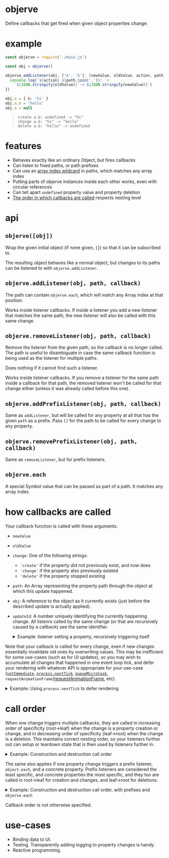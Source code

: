 # objerve

Define callbacks that get fired when given object properties change.

# example

<!-- !test program node -->

<!-- !test in first example -->
```js
const objerve = require('./main.js')

const obj = objerve()

objerve.addListener(obj, ['a', 'b'], (newValue, oldValue, action, path, obj) => {
  console.log(`${action} ${path.join('.')}: `+
    `${JSON.stringify(oldValue)} -> ${JSON.stringify(newValue)}`)
})

obj.a = { b: 'hi' }
obj.a.b = 'hello'
obj.a = null
```

<!-- !test out first example -->

> ```
> create a.b: undefined -> "hi"
> change a.b: "hi" -> "hello"
> delete a.b: "hello" -> undefined
> ```

# features

 - Behaves exactly like an ordinary Object, but fires callbacks
 - Can listen to fixed paths, or path prefixes
 - Can use an [array index wildcard](#objerveeach) in paths, which matches any
   array index
 - Putting parts of objerve instances inside each other works, even with
   circular references
 - Can tell apart `undefined` property value and property deletion
 - [The order in which callbacks are called](#call-order) respects nesting
   level

# api

## `objerve([obj])`

Wrap the given initial object (if none given, `{}`) so that it can be
subscribed to.

The resulting object behaves like a normal object, but changes to its paths can
be listened to with `objerve.addListener`.

## `objerve.addListener(obj, path, callback)`

The path can contain `objerve.each`, which will match any Array index at that
position.

Works inside listener callbacks.  If inside a listener you add a new listener
that matches the same path, the new listener will also be called with this same
change.

## `objerve.removeListener(obj, path, callback)`

Remove the listener from the given path, so the callback is no longer called.
The path is useful to disambiguate in case the same callback function is being
used as the listener for multiple paths.

Does nothing if it cannot find such a listener.

Works inside listener callbacks.  If you remove a listener for the same path
inside a callback for that path, the removed listener won't be called for that
change either (unless it was already called before this one).

## `objerve.addPrefixListener(obj, path, callback)`

Same as `addListener`, but will be called for any property at all that has the
given `path` as a prefix.  Pass `[]` for the path to be called for every change
to any property.

## `objerve.removePrefixListener(obj, path, callback)`

Same as `removeListener`, but for prefix listeners.

## `objerve.each`

A special Symbol value that can be passed as part of a path.  It matches any
array index.

# how callbacks are called

Your callback function is called with these arguments:

 - `newValue`
 - `oldValue`
 - `change`: One of the following strings:
   - `'create'` if the property did not previously exist, and now does
   - `'change'` if the property also previously existed
   - `'delete'` if the property stopped existing
 - `path`: An Array representing the property path through the object
   at which this update happened.
 - `obj`: A reference to the object as it currently exists (just
   before the described update is actually applied).
 - `updateId`: A number uniquely identifying the currently happening change.
   All listenrs called by the same change (or that are recursively caused by a
   callback) see the same identifier.

   <details><summary>Example: listener setting a property, recursively triggering itself</summary>

   <!-- !test in re-call -->
   ```js
   const objerve = require('./main.js')
   const obj = objerve()

   objerve.addListener(obj, ['a'],
     (val, previousVal, action, path, objRef, updateId) => {
       console.log(`[${action}] ${previousVal} -> ${val} (updateId ${updateId})`)
       if (val > 0) {
         obj.a = val - 1
       }
     })

   obj.a = 3
   console.log(obj.a)
   obj.a = 2
   console.log(obj.a)
   ```

   <!-- !test out re-call -->

   > ```
   > [create] undefined -> 3 (updateId 0)
   > [create] undefined -> 2 (updateId 0)
   > [create] undefined -> 1 (updateId 0)
   > [create] undefined -> 0 (updateId 0)
   > 0
   > [change] 0 -> 2 (updateId 1)
   > [change] 0 -> 1 (updateId 1)
   > [change] 0 -> 0 (updateId 1)
   > 0
   > ```

   </details>

Note that your callback is called for every change, even if new changes
essentially invalidate old ones by overwriting values.  This may be inefficient
for some use-cases (such as for UI updates), so you may wish to accumulate all
changes that happened in one event loop tick, and defer your rendering with
whatever API is appropriate for your use-case ([`setImmediate`][setImmediate],
[`process.nextTick`][processNextTick], [`queueMicrotask`][queueMicrotask],
`requestAnimationFrame`][requestAnimationFrame], etc).

<details><summary>Example:  Using <code>process.nextTick</code> to defer rendering</summary>

<!-- !test in defer -->

```js
const objerve = require('./main.js')
const arrayKeyedMap = require('array-keyed-map')

const obj = objerve()
const accumulatedChanges = arrayKeyedMap()

const render = () => {
  // Put your expensive UI rendering code here
  console.log(Array.from(accumulatedChanges.entries()))
}

objerve.addListener(obj, ['a'],
  (newVal, oldVal, action, path) => {
    if (accumulatedChanges.size === 0) process.nextTick(render)
    if (!accumulatedChanges.has(path)) {
      accumulatedChanges.set(path, {newVal, oldVal})
    } else {
      accumulatedChanges.get(path).newVal = newVal
    }
  })

// Make a bunch of changes
obj.a = 1
obj.a = 2
obj.a = 3
```

The `renderer` sees the total accumulated change from `undefined` to `3`, and
none of the values the property saw between then.

<!-- !test out defer -->

```
[ [ [ 'a' ], { newVal: 3, oldVal: undefined } ] ]
```

</details>

# call order

When one change triggers multiple callbacks, they are called in increasing
order of specificity (root→leaf) when the change is a property creation or
change, and in decreasing order of specificity (leaf→root) when the change is a
deletion.  This maintains correct nesting order, so your listeners further out
can setup or teardown state that is then used by listeners further in.

<details><summary>Example: Construction and destruction call order</summary>

<!-- !test in call order -->
```js
const objerve = require('./main.js')
const obj = objerve()

const callback = (name) => {
  return (val, previousVal, action) => {
    console.log(`${action} ${name}`)
  }
}

objerve.addListener(obj, ['a'], callback('a'))
objerve.addListener(obj, ['a', 'b'], callback('a.b'))

obj.a = { b: 'hi' }
delete obj.a
```

<!-- !test out call order -->

> ```
> create a
> create a.b
> delete a.b
> delete a
> ```
</details>

The same also applies if one property change triggers a prefix listener,
`object.each`, and a concrete property.  Prefix listeners are considered the
least specific, and concrete properties the most specific, and they too are
called in root→leaf for creation and changes, and leaf→root for deletions.

<details><summary>Example: Construction and destruction call order, with prefixes and <code>objerve.each</code></summary>

<!-- !test in tree each call order -->
```js
const objerve = require('./main.js')
const obj = objerve([])

const callback = (name) => {
  return (val, previousVal, action) => console.log(`${action} ${name}`)
}

// Listen for property '0'
objerve.addListener(obj, [0], callback('index'))
// Listen for any array index
objerve.addListener(obj, [objerve.each], callback('each'))
// Listen for all properties
objerve.addPrefixListener(obj, [], callback('prefix'))

obj[0] = true
delete obj[0]
```
<!-- !test out tree each call order -->

> ```
> create prefix
> create each
> create index
> delete index
> delete each
> delete prefix
> ```
</details>

Callback order is not otherwise specified.

# use-cases

 - Binding data to UI.
 - Testing.  Transparently adding logging to property changes is handy.
 - Reactive programming.

[setImmediate]: https://developer.mozilla.org/en-US/docs/Web/API/Window/setImmediate
[processNextTick]: https://nodejs.org/api/process.html#process_process_nexttick_callback_args
[queueMicrotask]: https://developer.mozilla.org/en-US/docs/Web/API/WindowOrWorkerGlobalScope/queueMicrotask
[requestAnimationFrame]: https://developer.mozilla.org/en-US/docs/Web/API/window/requestAnimationFrame
